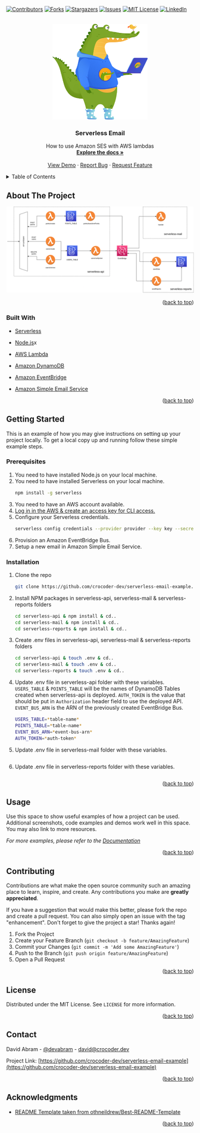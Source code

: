 <div id="top"></div>

[![Contributors][contributors-shield]][contributors-url]
[![Forks][forks-shield]][forks-url]
[![Stargazers][stars-shield]][stars-url]
[![Issues][issues-shield]][issues-url]
[![MIT License][license-shield]][license-url]
[![LinkedIn][linkedin-shield]][linkedin-url]

<br />
<div align="center">
  <a href="https://github.com/crocoder-dev/serverless-email-example">
    <img src="images/logo.png" alt="Logo" width="256" height="256">
  </a>

<h3 align="center">Serverless Email</h3>

  <p align="center">
    How to use Amazon SES with AWS lambdas
    <br />
    <a href="https://github.com/crocoder-dev/serverless-email-example"><strong>Explore the docs »</strong></a>
    <br />
    <br />
    <a href="https://github.com/crocoder-dev/serverless-email-example">View Demo</a>
    ·
    <a href="https://github.com/crocoder-dev/serverless-email-example/issues">Report Bug</a>
    ·
    <a href="https://github.com/crocoder-dev/serverless-email-example/issues">Request Feature</a>
  </p>
</div>

<details>
  <summary>Table of Contents</summary>
  <ol>
    <li>
      <a href="#about-the-project">About The Project</a>
      <ul>
        <li><a href="#built-with">Built With</a></li>
      </ul>
    </li>
    <li>
      <a href="#getting-started">Getting Started</a>
      <ul>
        <li><a href="#prerequisites">Prerequisites</a></li>
        <li><a href="#installation">Installation</a></li>
      </ul>
    </li>
    <li><a href="#usage">Usage</a></li>
    <li><a href="#contributing">Contributing</a></li>
    <li><a href="#license">License</a></li>
    <li><a href="#contact">Contact</a></li>
    <li><a href="#acknowledgments">Acknowledgments</a></li>
  </ol>
</details>

## About The Project

![Product Name Screen Shot][product-screenshot]


<p align="right">(<a href="#top">back to top</a>)</p>



### Built With

* [Serverless](https://www.serverless.com/)
* [Node.js](https://nodejs.org/en/)x

* [AWS Lambda](https://aws.amazon.com/lambda/)
* [Amazon DynamoDB](https://aws.amazon.com/dynamodb/)
* [Amazon EventBridge](https://aws.amazon.com/eventbridge/)
* [Amazon Simple Email Service](https://aws.amazon.com/ses/)

<p align="right">(<a href="#top">back to top</a>)</p>



<!-- GETTING STARTED -->
## Getting Started

This is an example of how you may give instructions on setting up your project locally.
To get a local copy up and running follow these simple example steps.

### Prerequisites

1. You need to have installed Node.js on your local machine.  
2. You need to have installed Serverless on your local machine.
   ```sh
   npm install -g serverless
   ```
3. You need to have an AWS account available.  
4. [Log in in the AWS & create an access key for CLI access.](https://console.aws.amazon.com/iam/home?region=eu-central-1#/security_credentials)  
5. Configure your Serverless credentials.
   ```sh
   serverless config credentials --provider provider --key key --secret secret
   ```
6. Provision an Amazon EventBridge Bus.  
7. Setup a new email in Amazon Simple Email Service.  

### Installation

1. Clone the repo
   ```sh
   git clone https://github.com/crocoder-dev/serverless-email-example.git
   ```
2. Install NPM packages in serverless-api, serverless-mail & serverless-reports folders
   ```sh
   cd serverless-api & npm install & cd..
   cd serverless-mail & npm install & cd..
   cd serverless-reports & npm install & cd..
   ```
3. Create .env files in serverless-api, serverless-mail & serverless-reports folders
   ```sh
   cd serverless-api & touch .env & cd..
   cd serverless-mail & touch .env & cd..
   cd serverless-reports & touch .env & cd..
   ```
4. Update .env file in serverless-api folder with these variables. `USERS_TABLE` & `POINTS_TABLE` will be the names of DynamoDB Tables created when serverless-api is deployed. `AUTH_TOKEN` is the value that should be put in `Authorization` header field to use the deployed API. `EVENT_BUS_ARN` is the ARN of the previously created EventBridge Bus.
   ```sh
   USERS_TABLE=*table-name*
   POINTS_TABLE=*table-name*
   EVENT_BUS_ARN=*event-bus-arn*
   AUTH_TOKEN=*auth-token*
   ```
5. Update .env file in serverless-mail folder with these variables. 
   ```sh
   ```
5. Update .env file in serverless-reports folder with these variables. 
   ```sh
   ```

<p align="right">(<a href="#top">back to top</a>)</p>

## Usage

Use this space to show useful examples of how a project can be used. Additional screenshots, code examples and demos work well in this space. You may also link to more resources.

_For more examples, please refer to the [Documentation](https://example.com)_

<p align="right">(<a href="#top">back to top</a>)</p>

## Contributing

Contributions are what make the open source community such an amazing place to learn, inspire, and create. Any contributions you make are **greatly appreciated**.

If you have a suggestion that would make this better, please fork the repo and create a pull request. You can also simply open an issue with the tag "enhancement".
Don't forget to give the project a star! Thanks again!

1. Fork the Project
2. Create your Feature Branch (`git checkout -b feature/AmazingFeature`)
3. Commit your Changes (`git commit -m 'Add some AmazingFeature'`)
4. Push to the Branch (`git push origin feature/AmazingFeature`)
5. Open a Pull Request

<p align="right">(<a href="#top">back to top</a>)</p>

## License

Distributed under the MIT License. See `LICENSE` for more information.

<p align="right">(<a href="#top">back to top</a>)</p>

## Contact

David Abram - [@devabram](https://twitter.com/devabram) - david@crocoder.dev

Project Link: [https://github.com/crocoder-dev/serverless-email-example](https://github.com/crocoder-dev/serverless-email-example)

<p align="right">(<a href="#top">back to top</a>)</p>

## Acknowledgments

* [README Template taken from othneildrew/Best-README-Template](https://github.com/othneildrew/Best-README-Template/blob/master/README.md)

<p align="right">(<a href="#top">back to top</a>)</p>

[contributors-shield]: https://img.shields.io/github/contributors/crocoder-dev/serverless-email-example.svg?style=for-the-badge
[contributors-url]: https://github.com/crocoder-dev/serverless-email-example/graphs/contributors
[forks-shield]: https://img.shields.io/github/forks/crocoder-dev/serverless-email-example.svg?style=for-the-badge
[forks-url]: https://github.com/crocoder-dev/serverless-email-example/network/members
[stars-shield]: https://img.shields.io/github/stars/crocoder-dev/serverless-email-example.svg?style=for-the-badge
[stars-url]: https://github.com/crocoder-dev/serverless-email-example/stargazers
[issues-shield]: https://img.shields.io/github/issues/crocoder-dev/serverless-email-example.svg?style=for-the-badge
[issues-url]: https://github.com/crocoder-dev/serverless-email-example/issues
[license-shield]: https://img.shields.io/github/license/crocoder-dev/serverless-email-example.svg?style=for-the-badge
[license-url]: https://github.com/crocoder-dev/serverless-email-example/blob/master/LICENSE.txt
[linkedin-shield]: https://img.shields.io/badge/-LinkedIn-black.svg?style=for-the-badge&logo=linkedin&colorB=555
[linkedin-url]: https://linkedin.com/in/david-abram
[product-screenshot]: images/architecture.png